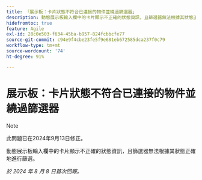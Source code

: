 ```yaml
---
title: 「展示板：卡片狀態不符合已連接的物件並繞過篩選器」
description: 動態展示板輸入欄中的卡片顯示不正確的狀態資訊，且篩選器無法根據其狀態正確地進行篩選。
hidefromtoc: true
feature: Agile
exl-id: 28c0e503-f634-45ba-b957-824fcbbcfe77
source-git-commit: c94e9f4cbe23fe5f9e681eb672585dca237f0c79
workflow-type: tm+mt
source-wordcount: '74'
ht-degree: 91%

---
```


# 展示板：卡片狀態不符合已連接的物件並繞過篩選器

>[!NOTE]
>
>此問題已在2024年9月13日修正。

動態展示板輸入欄中的卡片顯示不正確的狀態資訊，且篩選器無法根據其狀態正確地進行篩選。

_於 2024 年 8 月 8 日首次回報。_
